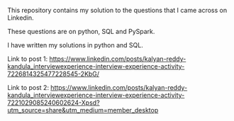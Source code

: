 This repository contains my solution to the questions that I came across on Linkedin.

These questions are on python, SQL and PySpark.

I have written my solutions in python and SQL.

Link to post 1: https://www.linkedin.com/posts/kalyan-reddy-kandula_interviewexperience-interview-experience-activity-7226814325477228545-2KbG/

Link to post 2: https://www.linkedin.com/posts/kalyan-reddy-kandula_interviewexperience-interview-experience-activity-7221029085240602624-Xpsd?utm_source=share&utm_medium=member_desktop
